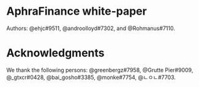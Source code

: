 # AphraFinance white-paper
Authors: @ehjc#9511, @androolloyd#7302, and @Rohmanus#7110.

# Acknowledgments
We thank the following persons:
@greenbergz#7958, @Grutte Pier#9009, @_gtxcr#0428, @bai_gosho#3385, @monke#7754, @ㄴㅇㄴ#7703.
